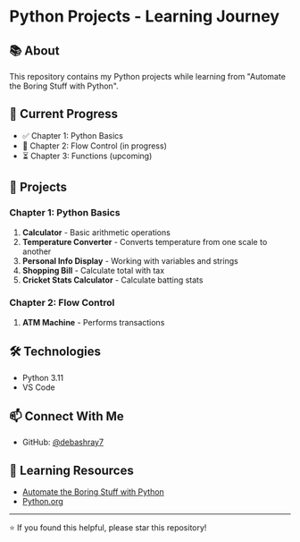 # Python Projects - Learning Journey

## 📚 About
This repository contains my Python projects while learning from "Automate the Boring Stuff with Python".

## 🎯 Current Progress
- ✅ Chapter 1: Python Basics
- 🔄 Chapter 2: Flow Control (in progress)
- ⏳ Chapter 3: Functions (upcoming)

## 📂 Projects

### Chapter 1: Python Basics
1. **Calculator** - Basic arithmetic operations
2. **Temperature Converter** - Converts temperature from one scale to another
3. **Personal Info Display** - Working with variables and strings
4. **Shopping Bill** - Calculate total with tax
5. **Cricket Stats Calculator** - Calculate batting stats

### Chapter 2: Flow Control
1. **ATM Machine** - Performs transactions

## 🛠️ Technologies
- Python 3.11
- VS Code

## 📫 Connect With Me
- GitHub: [@debashray7](https://github.com/debashray7)
## 📝 Learning Resources
- [Automate the Boring Stuff with Python](https://automatetheboringstuff.com/)
- [Python.org](https://www.python.org/)

---
⭐ If you found this helpful, please star this repository!
